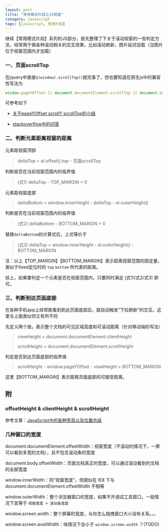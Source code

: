 ```yaml
---
layout: post
title: "常用模式片段之JS视窗"
category: javascript
tags: [javascript, 常用片段]
---
```


继续【常用模式片段】系列的JS部分，首先整理了下关于滚动视窗的一些判定方法，经常用于做各种滚动相关的交互效果，比如滚动刷新，图片延迟加载（当图片位于视窗范围内才加载）

<!-- more -->

### 一、页面scrollTop

在jquery中直接`$(window).scrollTop()`就完事了，但也要知道在原生js中的兼容性写法为

```js
window.pageYOffset || document.documentElement.scrollTop || document.body.scrollTop
```

可参考如下

- [关于pageYOffset scrollY scrollTop的小结](http://www.cnblogs.com/freshbird/p/3422972.html)

- [stackoverflow中的问答](http://stackoverflow.com/questions/19618545/body-scrolltop-vs-documentelement-scrolltop-vs-window-pagyoffset-vs-window-scrol)


### 二、判断元素距离视窗的距离

元素距视窗顶部

> deltaTop = el.offset().top - 页面scrollTop

判断是否在当前视窗范围内的临界值

> (式1)  deltaTop - TOP_MARGIN > 0

元素距视窗底部

> deltaBottom = window.innerHeight - deltaTop - el.outerHeight()

判断是否在当前视窗范围内的临界值

> (式2)  deltaBottom - BOTTOM_MARGIN > 0

替换`deltaBottom`的计算式后，上式等价于

> (式3)  deltaTop < window.innerHeight - el.outerHeight() - BOTTOM_MARGIN

注：以上【TOP_MARGIN】【BOTTOM_MARGIN】表示距离视窗范围的固定量，类似于fixed定位时的 `top` `bottom` 所代表的距离。

综上，如果要判定一个元素是否在视窗范围内，只要同时满足 (式1)(式2/式3) 即可。


### 三、判断到达页面底部

在各种手机app上经常能看到到达页面底部后，就自动触发“下拉刷新”的交互。这里与上面类似但又有所不同

先定义两个值，表示整个文档的可见区域高度和可滚动距离（针对移动端的写法）

> viewHeight = document.documentElement.clientHeight

> scrollHeight = document.documentElement.scrollHeight

判定是否到达页面底部的临界值

> scrollHeight - window.pageYOffset - viewHeight < BOTTOM_MARGIN

这里【BOTTOM_MARGIN】表示距离页面底部的可接受距离。



附
----

### offsetHeight & clientHeight & scrollHeight

参考文章：[JavaScript中的各种宽高以及位置总结](https://segmentfault.com/a/1190000002545307)


### 几种窗口的宽度

document.documentElement.offsetWidth：视窗宽度（不滚动的情况下，一屏可以看到多宽的文档），且不包含滚动条的宽度

document.body.offsetWidth：页面文档真正的宽度，可以通过滚动看到的文档的全部宽度

window.innerWidth：同“视窗宽度”，但貌似在 IE8 下与 document.documentElement.offsetWidth 不相等

window.outerWidth：整个浏览器窗口的宽度，如果不开调试工具窗口，一般情况下其等于 `视窗宽度 + 滚动条宽度`

window.screen.width：整个屏幕的宽度，与你怎么拖拽窗口大小没有关系。。。

window.screen.availWidth：啥情况下会小于 `window.screen.width` ？(TODO)

